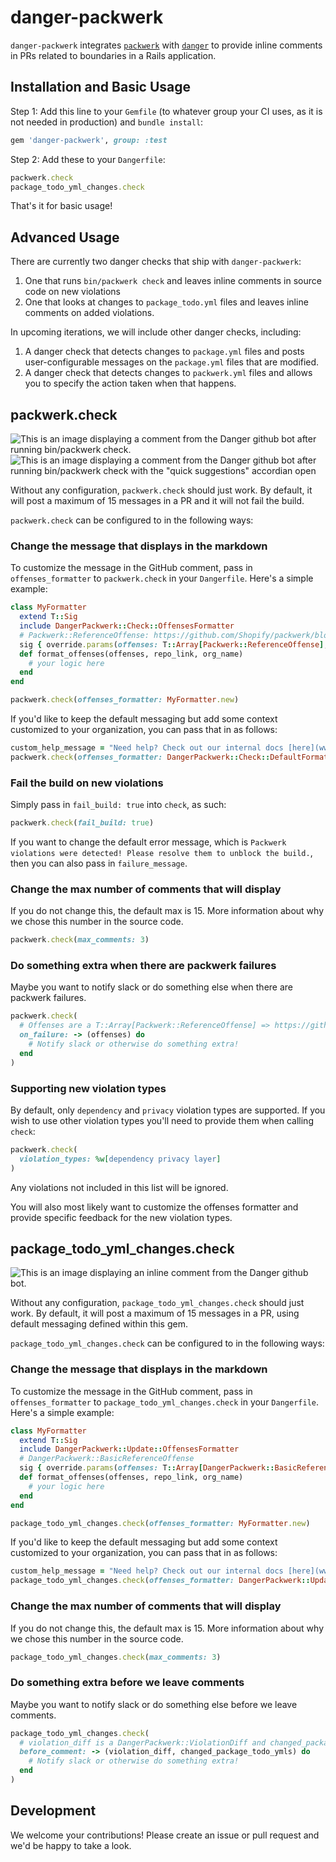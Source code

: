 # danger-packwerk

`danger-packwerk` integrates [`packwerk`](https://github.com/Shopify/packwerk) with [`danger`](https://github.com/danger/danger) to provide inline comments in PRs related to boundaries in a Rails application.

## Installation and Basic Usage
Step 1: Add this line to your `Gemfile` (to whatever group your CI uses, as it is not needed in production) and `bundle install`:

```ruby
gem 'danger-packwerk', group: :test
```

Step 2: Add these to your `Dangerfile`:

```ruby
packwerk.check
package_todo_yml_changes.check
```

That's it for basic usage!

## Advanced Usage

There are currently two danger checks that ship with `danger-packwerk`:
1) One that runs `bin/packwerk check` and leaves inline comments in source code on new violations
2) One that looks at changes to `package_todo.yml` files and leaves inline comments on added violations.

In upcoming iterations, we will include other danger checks, including:
1) A danger check that detects changes to `package.yml` files and posts user-configurable messages on the `package.yml` files that are modified.
2) A danger check that detects changes to `packwerk.yml` files and allows you to specify the action taken when that happens.

## packwerk.check
![This is an image displaying a comment from the Danger github bot after running bin/packwerk check.](docs/check_1.png)
![This is an image displaying a comment from the Danger github bot after running bin/packwerk check with the "quick suggestions" accordian open](docs/check_2.png)

Without any configuration, `packwerk.check` should just work. By default, it will post a maximum of 15 messages in a PR and it will not fail the build.

`packwerk.check` can be configured to in the following ways:

### Change the message that displays in the markdown
To customize the message in the GitHub comment, pass in `offenses_formatter` to `packwerk.check` in your `Dangerfile`. Here's a simple example:
```ruby
class MyFormatter
  extend T::Sig
  include DangerPackwerk::Check::OffensesFormatter
  # Packwerk::ReferenceOffense: https://github.com/Shopify/packwerk/blob/main/lib/packwerk/reference_offense.rb
  sig { override.params(offenses: T::Array[Packwerk::ReferenceOffense], repo_link: String, org_name: String).returns(String) }
  def format_offenses(offenses, repo_link, org_name)
    # your logic here
  end
end

packwerk.check(offenses_formatter: MyFormatter.new)
```

If you'd like to keep the default messaging but add some context customized to your organization, you can pass that in as follows:
```ruby
custom_help_message = "Need help? Check out our internal docs [here](www.example.com)"
packwerk.check(offenses_formatter: DangerPackwerk::Check::DefaultFormatter.new(custom_help_message: custom_help_message))
```

### Fail the build on new violations
Simply pass in `fail_build: true` into `check`, as such:
```ruby
packwerk.check(fail_build: true)
```

If you want to change the default error message, which is `Packwerk violations were detected! Please resolve them to unblock the build.`, then you can also pass in `failure_message`.

### Change the max number of comments that will display
If you do not change this, the default max is 15. More information about why we chose this number in the source code.
```ruby
packwerk.check(max_comments: 3)
```

### Do something extra when there are packwerk failures
Maybe you want to notify slack or do something else when there are packwerk failures.

```ruby
packwerk.check(
  # Offenses are a T::Array[Packwerk::ReferenceOffense] => https://github.com/Shopify/packwerk/blob/main/lib/packwerk/reference_offense.rb
  on_failure: -> (offenses) do
    # Notify slack or otherwise do something extra!
  end
)
```

### Supporting new violation types
By default, only `dependency` and `privacy` violation types are supported. If you wish to use other violation types you'll need to provide them when calling `check`:
```ruby
packwerk.check(
  violation_types: %w[dependency privacy layer]
)
```

Any violations not included in this list will be ignored.

You will also most likely want to customize the offenses formatter and provide specific feedback for the new violation types.

## package_todo_yml_changes.check
![This is an image displaying an inline comment from the Danger github bot.](docs/update.png)

Without any configuration, `package_todo_yml_changes.check` should just work. By default, it will post a maximum of 15 messages in a PR, using default messaging defined within this gem.

`package_todo_yml_changes.check` can be configured to in the following ways:

### Change the message that displays in the markdown
To customize the message in the GitHub comment, pass in `offenses_formatter` to `package_todo_yml_changes.check` in your `Dangerfile`. Here's a simple example:
```ruby
class MyFormatter
  extend T::Sig
  include DangerPackwerk::Update::OffensesFormatter
  # DangerPackwerk::BasicReferenceOffense
  sig { override.params(offenses: T::Array[DangerPackwerk::BasicReferenceOffense], repo_link: String, org_name: String).returns(String) }
  def format_offenses(offenses, repo_link, org_name)
    # your logic here
  end
end

package_todo_yml_changes.check(offenses_formatter: MyFormatter.new)
```

If you'd like to keep the default messaging but add some context customized to your organization, you can pass that in as follows:
```ruby
custom_help_message = "Need help? Check out our internal docs [here](www.example.com)"
package_todo_yml_changes.check(offenses_formatter: DangerPackwerk::Update::DefaultFormatter.new(custom_help_message: custom_help_message))
```

### Change the max number of comments that will display
If you do not change this, the default max is 15. More information about why we chose this number in the source code.
```ruby
package_todo_yml_changes.check(max_comments: 3)
```

### Do something extra before we leave comments
Maybe you want to notify slack or do something else before we leave comments.

```ruby
package_todo_yml_changes.check(
  # violation_diff is a DangerPackwerk::ViolationDiff and changed_package_todo_ymls is a T::Array[String]
  before_comment: -> (violation_diff, changed_package_todo_ymls) do
    # Notify slack or otherwise do something extra!
  end
)
```

## Development

We welcome your contributions! Please create an issue or pull request and we'd be happy to take a look.
